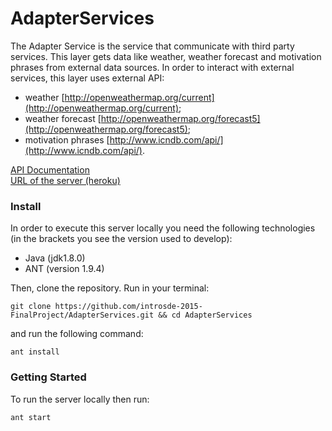 # AdapterServices

The Adapter Service is the service that communicate with third party services. This layer gets data like weather, weather forecast and motivation phrases from external data sources. In order to interact with external services, this layer uses external API:

* weather [http://openweathermap.org/current](http://openweathermap.org/current);
* weather forecast [http://openweathermap.org/forecast5](http://openweathermap.org/forecast5);
* motivation phrases [http://www.icndb.com/api/](http://www.icndb.com/api/).

[API Documentation](https://github.com/introsde-2015-FinalProject/AdapterServices/wiki/API-Documentation)  
[URL of the server (heroku)](https://as-enigmatic-journey-9195.herokuapp.com/sdelab/)

### Install
In order to execute this server locally you need the following technologies (in the brackets you see the version used to develop):

* Java (jdk1.8.0)
* ANT (version 1.9.4)

Then, clone the repository. Run in your terminal:

```
git clone https://github.com/introsde-2015-FinalProject/AdapterServices.git && cd AdapterServices
```

and run the following command:
```
ant install
```

### Getting Started
To run the server locally then run:
```
ant start
```